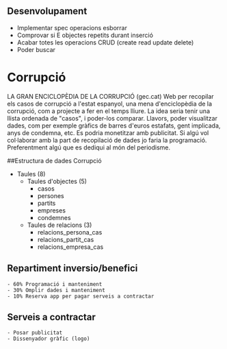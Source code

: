 ## Desenvolupament
<ul>
  <li> Implementar spec operacions esborrar
  <li> Comprovar si E objectes repetits durant inserció
  <li> Acabar totes les operacions CRUD (create read update delete)
  <li> Poder buscar
</ul>

# Corrupció
<p>
	LA GRAN ENCICLOPÈDIA DE LA CORRUPCIÓ (gec.cat)
	Web per recopilar els casos de corrupció a l'estat espanyol, una mena 
	d'enciclopèdia de la corrupció, com a projecte a fer en el temps lliure. 
	La idea seria tenir una llista ordenada de "casos", i poder-los comparar. 
	Llavors, poder visualitzar dades, com per exemple gràfics de barres 
	d'euros estafats, gent implicada, anys de condemna, etc. Es podria 
	monetitzar amb publicitat. Si algú vol col·laborar amb la part de 
	recopilació de dades jo faria la programació. 
	Preferentment algú que es dediqui al món del periodisme.
</p>

##Estructura de dades Corrupció
- Taules (8)
	- Taules d'objectes (5)
		- casos 
		- persones
		- partits 
		- empreses 
		- condemnes
	- Taules de relacions (3)
		- relacions_persona_cas
		- relacions_partit_cas
		- relacions_empresa_cas

## Repartiment inversio/benefici
	- 60% Programació i manteniment
	- 30% Omplir dades i manteniment
	- 10% Reserva app per pagar serveis a contractar

## Serveis a contractar
	- Posar publicitat
	- Dissenyador gràfic (logo)


